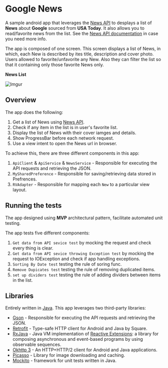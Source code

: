 # Google News
A sample android app that leverages the [News API](https://newsapi.org) to desplays a list of **News** about **Google** sourced from **USA Today**. It also allows you to read/favorite news from the list. See the [News API documentation](https://newsapi.org/docs/endpoints/everything) in case you need more info.

The app is composed of one screen. This screen displays a list of News, in which, each New is described by ites title, description and cover photo. Users allowed to favorite/unfavorite any New. Also they can filter the list so that it containing only those favorite News only.

**News List**

![Imgur](http://funkyimg.com/i/2MUts.png)

## Overview

The app does the following:

1. Get a list of News using [News API](https://newsapi.org/v2/everything).
2. Check if any item in the list is in user's favorite list. 
3. Display the list of News with their cover iamges and details.
4. Show ProgressBar before each network request.
5. Use a view intent to open the News url in browser.

To achieve this, there are three different components in this app:

1. `ApiClient` & `ApiService` & `NewsService` - Responsible for executing the API requests and retrieving the JSON.
2. `MySharedPreference` - Responsible for saving/retrieving data stored in Prefrences.
3. `RVAdapter` - Responsible for mapping each `New` to a particular view layout.

## Running the tests
The app designed using **MVP** architectural pattern, facilitate automated unit testing.

The app tests five different components:

1. `Get data from API sevice test` by mocking the request and check every thing is clear.
2. `Get data from API sevice throwing Exception test` by mocking the request to IOException and check if app handling exceptions.
3. `Sorting By Date test` testing the rule of soring func.
4. `Remove Dupicates test` testing the rule of removing duplicated items.
5. `set up dividers test` testing the rule of adding dividers between items in the list.

## Libraries
Entirely written in [Java](https://www.java.com/en/).
This app leverages two third-party libraries:

* [Gson](https://github.com/google/gson) - Responsible for executing the API requests and retrieving the JSON.
* [Retrofit](http://square.github.io/retrofit/) - Type-safe HTTP client for Android and Java by Square.
* [RxJava](https://github.com/ReactiveX/RxJava) - Java VM implementation of [Reactive Extensions](http://reactivex.io/): a library for composing asynchronous and event-based programs by using observable sequences.
* [Okhttp 3](https://github.com/square/okhttp) - An HTTP+HTTP/2 client for Android and Java applications.
* [Picasso](http://square.github.io/picasso/) - Library for image downloading and caching.
* [Mockito](https://github.com/mockito/mockito) - framework for unit tests written in Java. 
